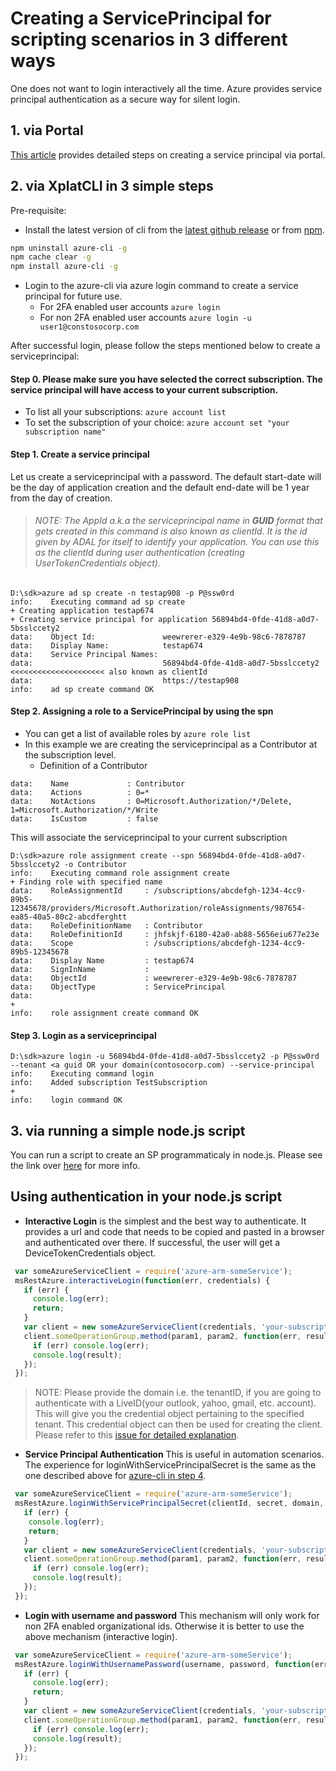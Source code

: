 
# Creating a ServicePrincipal for scripting scenarios in 3 different ways
One does not want to login interactively all the time. Azure provides service principal authentication as a secure way for silent login.

## 1. via Portal
[This article](https://azure.microsoft.com/en-us/documentation/articles/resource-group-create-service-principal-portal/) provides detailed steps on creating a service principal via portal.

## 2. via XplatCLI in 3 simple steps
Pre-requisite:
- Install the latest version of cli from the [latest github release](https://github.com/Azure/azure-xplat-cli/releases) or from [npm](https://npmjs.com/package/azure-cli).

```bash
npm uninstall azure-cli -g
npm cache clear -g
npm install azure-cli -g
```
- Login to the azure-cli via azure login command to create a service principal for future use.
  - For 2FA enabled user accounts  `azure login`
  - For non 2FA enabled user accounts `azure login -u user1@constosocorp.com`

After successful login, please follow the steps mentioned below to create a serviceprincipal:
#### Step 0. Please make sure you have selected the correct subscription. The service principal will have access to your current subscription.
- To list all your subscriptions: `azure account list`
- To set the subscription of your choice: `azure account set "your subscription name"`

#### Step 1. Create a service principal

Let us create a serviceprincipal with a password. The default start-date will be the day of application creation and the default end-date will be 1 year from the day of creation.

> ###### NOTE: The AppId a.k.a the serviceprincipal name in **GUID** format that gets created in this command is also known as clientId. It is the id given by ADAL for itself to identify your application. You can use this as the clientId during user authentication (creating UserTokenCredentials object).

```
D:\sdk>azure ad sp create -n testap908 -p P@ssw0rd
info:    Executing command ad sp create
+ Creating application testap674
+ Creating service principal for application 56894bd4-0fde-41d8-a0d7-5bsslccety2
data:    Object Id:               weewrerer-e329-4e9b-98c6-7878787
data:    Display Name:            testap674
data:    Service Principal Names:
data:                             56894bd4-0fde-41d8-a0d7-5bsslccety2   <<<<<<<<<<<<<<<<<<<<< also known as clientId
data:                             https://testap908
info:    ad sp create command OK
```

#### Step 2. Assigning a role to a ServicePrincipal by using the spn

- You can get a list of available roles by ```azure role list```
- In this example we are creating the serviceprincipal as a Contributor at the subscription level.
  - Definition of a Contributor
```
data:    Name             : Contributor
data:    Actions          : 0=*
data:    NotActions       : 0=Microsoft.Authorization/*/Delete, 1=Microsoft.Authorization/*/Write
data:    IsCustom         : false
```
This will associate the serviceprincipal to your current subscription
```
D:\sdk>azure role assignment create --spn 56894bd4-0fde-41d8-a0d7-5bsslccety2 -o Contributor
info:    Executing command role assignment create
+ Finding role with specified name
data:    RoleAssignmentId     : /subscriptions/abcdefgh-1234-4cc9-89b5-12345678/providers/Microsoft.Authorization/roleAssignments/987654-ea85-40a5-80c2-abcdferghtt
data:    RoleDefinitionName   : Contributor
data:    RoleDefinitionId     : jhfskjf-6180-42a0-ab88-5656eiu677e23e
data:    Scope                : /subscriptions/abcdefgh-1234-4cc9-89b5-12345678
data:    Display Name         : testap674
data:    SignInName           :
data:    ObjectId             : weewrerer-e329-4e9b-98c6-7878787
data:    ObjectType           : ServicePrincipal
data:
+
info:    role assignment create command OK
```

#### Step 3. Login as a serviceprincipal
```
D:\sdk>azure login -u 56894bd4-0fde-41d8-a0d7-5bsslccety2 -p P@ssw0rd --tenant <a guid OR your domain(contosocorp.com) --service-principal
info:    Executing command login
info:    Added subscription TestSubscription
+
info:    login command OK
```
## 3. via running a simple node.js script
You can run a script to create an SP programmaticaly in node.js. Please see the link over [here](./ServicePrincipal) for more info.

## Using authentication in your node.js script

- **Interactive Login** is the simplest and the best way to authenticate.
It provides a url and code that needs to be copied and pasted in a browser and authenticated over there. If successful, 
the user will get a DeviceTokenCredentials object.
```javascript
 var someAzureServiceClient = require('azure-arm-someService');
 msRestAzure.interactiveLogin(function(err, credentials) {
   if (err) {
     console.log(err);
     return;
   }
   var client = new someAzureServiceClient(credentials, 'your-subscriptionId');
   client.someOperationGroup.method(param1, param2, function(err, result) {
     if (err) console.log(err);
     console.log(result);
   });
 });
```

> NOTE: Please provide the domain i.e. the tenantID, if you are going to authenticate with a LiveID(your outlook, yahoo, gmail, etc. account). This will give you the credential object pertaining to the specified tenant. This credential object can then be used for creating the client. Please refer to this [issue for detailed explanation](https://github.com/Azure/azure-sdk-for-node/issues/1821#issuecomment-237419366). 

- **Service Principal Authentication**
This is useful in automation scenarios. The experience for loginWithServicePrincipalSecret is the same as the one described above for [azure-cli in step 4](https://github.com/Azure/azure-sdk-for-node/blob/master/Documentation/Authentication.md#step-4-login-as-a-serviceprincipal).
```javascript
 var someAzureServiceClient = require('azure-arm-someService');
 msRestAzure.loginWithServicePrincipalSecret(clientId, secret, domain, function(err, credentials) {
   if (err) {
    console.log(err);
    return;
   }
   var client = new someAzureServiceClient(credentials, 'your-subscriptionId');
   client.someOperationGroup.method(param1, param2, function(err, result) {
     if (err) console.log(err);
     console.log(result);
   });
 });
```

- **Login with username and password**
This mechanism will only work for non 2FA enabled organizational ids.
Otherwise it is better to use the above mechanism (interactive login).
```javascript
 var someAzureServiceClient = require('azure-arm-someService');
 msRestAzure.loginWithUsernamePassword(username, password, function(err, credentials) {
   if (err) {
     console.log(err);
     return;
   }
   var client = new someAzureServiceClient(credentials, 'your-subscriptionId');
   client.someOperationGroup.method(param1, param2, function(err, result) {
     if (err) console.log(err);
     console.log(result);
   });
 });
```
